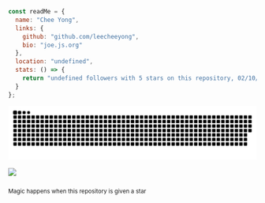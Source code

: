 ```js
const readMe = {
  name: "Chee Yong",
  links: {
    github: "github.com/leecheeyong",
    bio: "joe.js.org"
  },
  location: "undefined",
  stats: () => {
    return "undefined followers with 5 stars on this repository, 02/10/24"
  }
};
```

<img src="https://raw.githubusercontent.com/leecheeyong/leecheeyong/output/github-contribution-grid-snake-dark.svg">

![](https://komarev.com/ghpvc/?username=leecheeyong&color=orange)

<sub>Magic happens when this repository is given a star</sub>
